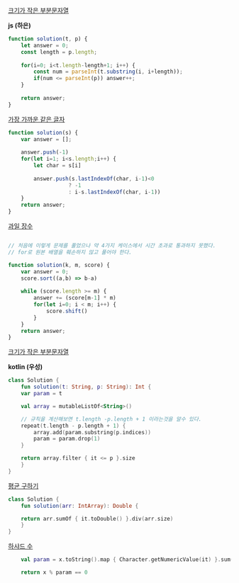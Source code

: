 [크기가 작은 부분문자열](https://school.programmers.co.kr/learn/courses/30/lessons/147355)

**js (하은)**

```js
function solution(t, p) {
    let answer = 0;
    const length = p.length;
    
    for(i=0; i<t.length-length+1; i++) {
        const num = parseInt(t.substring(i, i+length));
        if(num <= parseInt(p)) answer++;
    }
    
    return answer;
}
```

[가장 가까운 같은 글자](https://school.programmers.co.kr/learn/courses/30/lessons/142086)

```js
function solution(s) {
    var answer = [];
    
    answer.push(-1)
    for(let i=1; i<s.length;i++) {
        let char = s[i]
       
        answer.push(s.lastIndexOf(char, i-1)<0 
                   ? -1
                   : i-s.lastIndexOf(char, i-1))
    }
    return answer;
}
```

[과일 장수](https://school.programmers.co.kr/learn/courses/30/lessons/135808)

```js

// 처음에 이렇게 문제를 풀었으나 약 4가지 케이스에서 시간 초과로 통과하지 못했다.
// for로 원본 배열을 훼손하지 않고 풀어야 한다.

function solution(k, m, score) {
    var answer = 0;
    score.sort((a,b) => b-a)
    
    while (score.length >= m) {  
        answer += (score[m-1] * m)
        for(let i=0; i < m; i++) {
            score.shift()
        }
    }
    return answer;
}
```

[크기가 작은 부분문자열](https://school.programmers.co.kr/learn/courses/30/lessons/147355)

**kotlin (우성)**

```kotlin
class Solution {
    fun solution(t: String, p: String): Int {
    var param = t

    val array = mutableListOf<String>()

    // 규칙을 계산해보면 t.length -p.length + 1 이라는것을 알수 있다.
    repeat(t.length - p.length + 1) {
        array.add(param.substring(p.indices))
        param = param.drop(1)
    }

    return array.filter { it <= p }.size
    }
}
```

[평균 구하기](https://school.programmers.co.kr/learn/courses/30/lessons/12944)
```kotlin
class Solution {
    fun solution(arr: IntArray): Double {

    return arr.sumOf { it.toDouble() }.div(arr.size)
    }
}
```


[하샤드 수](https://school.programmers.co.kr/learn/courses/30/lessons/12947)


```kotlin
	val param = x.toString().map { Character.getNumericValue(it) }.sum()

	return x % param == 0
```
